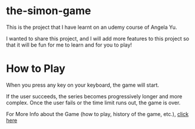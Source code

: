 # the-simon-game
This is the project that I have learnt on an udemy course of Angela Yu.

I wanted to share this project, and I will add more features to this project so that it will be fun for me to learn and for you to play!

<h1>How to Play</h1>
<p>When you press any key on your keyboard, the game will start. </p>
If the user succeeds, the series becomes progressively longer and more complex. 
Once the user fails or the time limit runs out, the game is over.

<p>For More Info about the Game (how to play, history of the game, etc.), <a href="https://en.wikipedia.org/wiki/Simon_(game)" target="_blank">click here</a></p>
 
